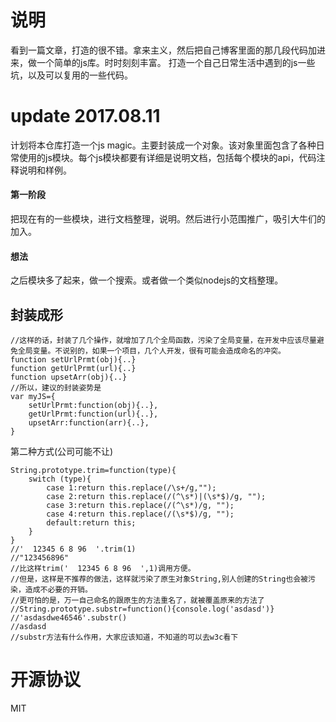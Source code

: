 # 说明
看到一篇文章，打造的很不错。拿来主义，然后把自己博客里面的那几段代码加进来，做一个简单的js库。时时刻刻丰富。
打造一个自己日常生活中遇到的js一些坑，以及可以复用的一些代码。
# update 2017.08.11
计划将本仓库打造一个js magic。主要封装成一个对象。该对象里面包含了各种日常使用的js模块。每个js模块都要有详细是说明文档，包括每个模块的api，代码注释说明和样例。   
#### 第一阶段
把现在有的一些模块，进行文档整理，说明。然后进行小范围推广，吸引大牛们的加入。    
#### 想法
之后模块多了起来，做一个搜索。或者做一个类似nodejs的文档整理。

## 封装成形
```
//这样的话，封装了几个操作，就增加了几个全局函数，污染了全局变量，在开发中应该尽量避免全局变量。不说别的，如果一个项目，几个人开发，很有可能会造成命名的冲突。
function setUrlPrmt(obj){..}
function getUrlPrmt(url){..}
function upsetArr(obj){..}
//所以，建议的封装姿势是
var myJS={
    setUrlPrmt:function(obj){..},
    getUrlPrmt:function(url){..},
    upsetArr:function(arr){..},
}
```
第二种方式(公司可能不让)
```
String.prototype.trim=function(type){
    switch (type){
        case 1:return this.replace(/\s+/g,"");
        case 2:return this.replace(/(^\s*)|(\s*$)/g, "");
        case 3:return this.replace(/(^\s*)/g, "");
        case 4:return this.replace(/(\s*$)/g, "");
        default:return this;
    }
}
//'  12345 6 8 96  '.trim(1)
//"123456896"
//比这样trim('  12345 6 8 96  ',1)调用方便。
//但是，这样是不推荐的做法，这样就污染了原生对象String,别人创建的String也会被污染，造成不必要的开销。
//更可怕的是，万一自己命名的跟原生的方法重名了，就被覆盖原来的方法了
//String.prototype.substr=function(){console.log('asdasd')}  
//'asdasdwe46546'.substr()
//asdasd 
//substr方法有什么作用，大家应该知道，不知道的可以去w3c看下
```
# 开源协议
MIT